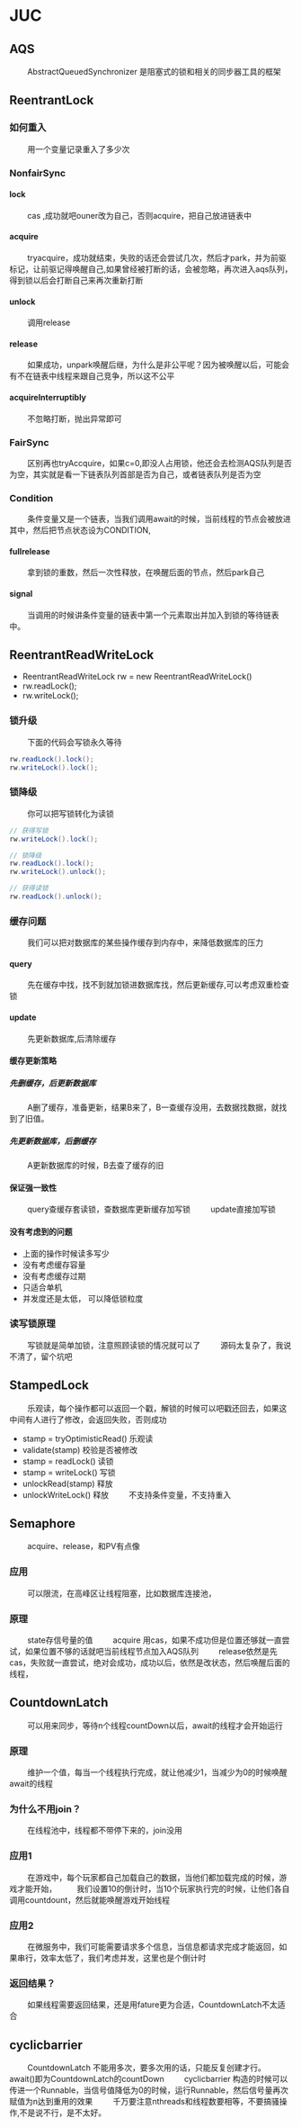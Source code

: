 

# JUC
## AQS
&emsp;&emsp; AbstractQueuedSynchronizer 是阻塞式的锁和相关的同步器工具的框架

## ReentrantLock
### 如何重入
&emsp;&emsp; 用一个变量记录重入了多少次
### NonfairSync
#### lock
&emsp;&emsp; cas ,成功就吧ouner改为自己，否则acquire，把自己放进链表中
#### acquire
&emsp;&emsp; tryacquire，成功就结束，失败的话还会尝试几次，然后才park，并为前驱标记，让前驱记得唤醒自己,如果曾经被打断的话，会被忽略，再次进入aqs队列，得到锁以后会打断自己来再次重新打断
<!--more-->
#### unlock
&emsp;&emsp; 调用release
#### release
&emsp;&emsp; 如果成功，unpark唤醒后继，为什么是非公平呢？因为被唤醒以后，可能会有不在链表中线程来跟自己竞争，所以这不公平
#### acquireInterruptibly
&emsp;&emsp; 不忽略打断，抛出异常即可
### FairSync
&emsp;&emsp; 区别再也tryAccquire，如果c=0,即没人占用锁，他还会去检测AQS队列是否为空，其实就是看一下链表队列首部是否为自己，或者链表队列是否为空
### Condition 
&emsp;&emsp; 条件变量又是一个链表，当我们调用await的时候，当前线程的节点会被放进其中，然后把节点状态设为CONDITION,
#### fullrelease
&emsp;&emsp; 拿到锁的重数，然后一次性释放，在唤醒后面的节点，然后park自己
#### signal
&emsp;&emsp; 当调用的时候讲条件变量的链表中第一个元素取出并加入到锁的等待链表中。
## ReentrantReadWriteLock
- ReentrantReadWriteLock rw = new ReentrantReadWriteLock()
- rw.readLock();
- rw.writeLock();
### 锁升级
&emsp;&emsp; 下面的代码会写锁永久等待
```java
rw.readLock().lock();
rw.writeLock().lock();
```
### 锁降级
&emsp;&emsp; 你可以把写锁转化为读锁
```java
// 获得写锁
rw.writeLock().lock();

// 锁降级
rw.readLock().lock();
rw.writeLock().unlock();

// 获得读锁
rw.readLock().unlock();
```
### 缓存问题
&emsp;&emsp; 我们可以把对数据库的某些操作缓存到内存中，来降低数据库的压力
#### query
&emsp;&emsp; 先在缓存中找，找不到就加锁进数据库找，然后更新缓存,可以考虑双重检查锁
#### update
&emsp;&emsp; 先更新数据库,后清除缓存
#### 缓存更新策略
##### 先删缓存，后更新数据库
&emsp;&emsp; A删了缓存，准备更新，结果B来了，B一查缓存没用，去数据找数据，就找到了旧值。
##### 先更新数据库，后删缓存
&emsp;&emsp; A更新数据库的时候，B去查了缓存的旧
#### 保证强一致性
&emsp;&emsp; query查缓存套读锁，查数据库更新缓存加写锁
&emsp;&emsp; update直接加写锁
#### 没有考虑到的问题
- 上面的操作时候读多写少
- 没有考虑缓存容量
- 没有考虑缓存过期
- 只适合单机
- 并发度还是太低， 可以降低锁粒度
### 读写锁原理
&emsp;&emsp; 写锁就是简单加锁，注意照顾读锁的情况就可以了
&emsp;&emsp; 源码太复杂了，我说不清了，留个坑吧
## StampedLock
&emsp;&emsp; 乐观读，每个操作都可以返回一个戳，解锁的时候可以吧戳还回去，如果这中间有人进行了修改，会返回失败，否则成功
- stamp = tryOptimisticRead() 乐观读
- validate(stamp)  校验是否被修改
- stamp = readLock() 读锁
- stamp = writeLock() 写锁
- unlockRead(stamp) 释放
- unlockWriteLock() 释放
&emsp;&emsp; 不支持条件变量，不支持重入
## Semaphore
&emsp;&emsp; acquire、release，和PV有点像
### 应用
&emsp;&emsp; 可以限流，在高峰区让线程阻塞，比如数据库连接池，
### 原理
&emsp;&emsp; state存信号量的值
&emsp;&emsp; acquire 用cas，如果不成功但是位置还够就一直尝试，如果位置不够的话就吧当前线程节点加入AQS队列
&emsp;&emsp; release依然是先cas，失败就一直尝试，绝对会成功，成功以后，依然是改状态，然后唤醒后面的线程，
## CountdownLatch
&emsp;&emsp; 可以用来同步，等待n个线程countDown以后，await的线程才会开始运行
### 原理
&emsp;&emsp; 维护一个值，每当一个线程执行完成，就让他减少1，当减少为0的时候唤醒await的线程
### 为什么不用join？
&emsp;&emsp; 在线程池中，线程都不带停下来的，join没用
### 应用1
&emsp;&emsp; 在游戏中，每个玩家都自己加载自己的数据，当他们都加载完成的时候，游戏才能开始，
&emsp;&emsp; 我们设置10的倒计时，当10个玩家执行完的时候，让他们各自调用countdount，然后就能唤醒游戏开始线程
### 应用2
&emsp;&emsp; 在微服务中，我们可能需要请求多个信息，当信息都请求完成才能返回，如果串行，效率太低了，我们考虑并发，这里也是个倒计时
### 返回结果？
&emsp;&emsp; 如果线程需要返回结果，还是用fature更为合适，CountdownLatch不太适合

## cyclicbarrier
&emsp;&emsp; CountdownLatch 不能用多次，要多次用的话，只能反复创建才行。
&emsp;&emsp; await()即为CountdownLatch的countDown
&emsp;&emsp; cyclicbarrier 构造的时候可以传进一个Runnable，当信号值降低为0的时候，运行Runnable，然后信号量再次赋值为n达到重用的效果
&emsp;&emsp; 千万要注意nthreads和线程数要相等，不要搞骚操作,不是说不行，是不太好。


